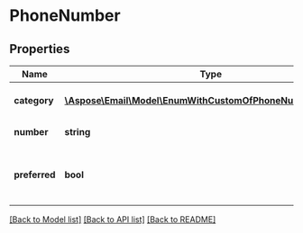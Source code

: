 # PhoneNumber

## Properties
Name | Type | Description | Notes
------------ | ------------- | ------------- | -------------
**category** | [**\Aspose\Email\Model\EnumWithCustomOfPhoneNumberCategory**](EnumWithCustomOfPhoneNumberCategory.md) | Phone number category. | [optional] 
**number** | **string** | Phone number. | [optional] 
**preferred** | **bool** | Defines whether phone number is preferred. | 



[[Back to Model list]](README.md#documentation-for-models) [[Back to API list]](README.md#documentation-for-api-endpoints) [[Back to README]](README.md)


